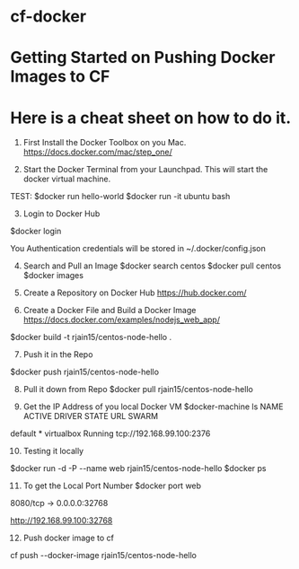 # cf-docker
# Getting Started on Pushing Docker Images to CF
# Here is a cheat sheet on how to do it.

1. First Install the Docker Toolbox on you Mac.
https://docs.docker.com/mac/step_one/

2. Start the Docker Terminal from your Launchpad. This will start the docker virtual machine.

TEST:
$docker run hello-world
$docker run -it ubuntu bash

3. Login to Docker Hub

$docker login

You Authentication credentials will be stored in  ~/.docker/config.json

4. Search and Pull an Image
$docker search centos
$docker pull centos
$docker images

5. Create a Repository on Docker Hub
https://hub.docker.com/

6. Create a Docker File and Build a Docker Image
https://docs.docker.com/examples/nodejs_web_app/

$docker build -t rjain15/centos-node-hello .

7. Push it in the Repo

$docker push rjain15/centos-node-hello

8. Pull it down from Repo
$docker pull rjain15/centos-node-hello

9. Get the IP Address of you local Docker VM
$docker-machine ls
NAME      ACTIVE   DRIVER       STATE     URL                         SWARM

default   *        virtualbox   Running   tcp://192.168.99.100:2376   

10. Testing it locally

$docker run -d -P --name web rjain15/centos-node-hello
$docker ps

11. To get the Local Port Number
$docker port web

8080/tcp -> 0.0.0.0:32768

http://192.168.99.100:32768

12. Push docker image to cf

cf push --docker-image rjain15/centos-node-hello

